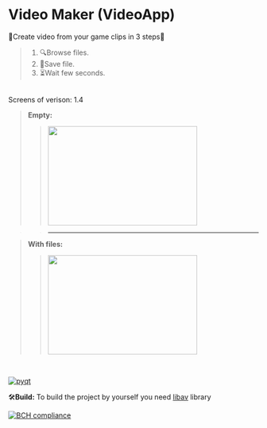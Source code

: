 # Video Maker (VideoApp)
💙Create video from your game clips in 3 steps💙
>1. 🔍Browse files.
>2. 💾Save file.
>3. ⏳Wait few seconds.
<br>
Screens of verison: 1.4

>**Empty:**  
>><img src="https://media.discordapp.net/attachments/889867107846750281/904027421144129608/unknown.png" width="300" height="200">

>>----------

>**With files:**  
>><img src="https://media.discordapp.net/attachments/889867107846750281/904027740502622239/unknown.png" width="300" height="200">

<br>

[![pyqt](https://img.shields.io/badge/Other%20version%20on-PyQt5-112aa.svg)](https://github.com/KXRXH/VideoMaker)
<br>

🛠️**Build:** To build the project by yourself you need [libav](https://github.com/KXRXH/VideoMaker_Cpp/blob/main/lib/libav/readme.txt) library

[![BCH compliance](https://bettercodehub.com/edge/badge/KXRXH/VideoMaker_Cpp?branch=main)](https://bettercodehub.com/)
